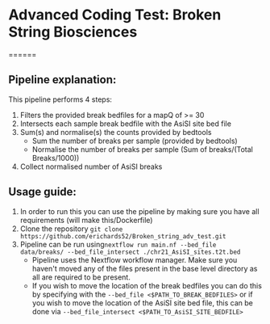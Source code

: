 # Advanced Coding Test: Broken String Biosciences
======
## Pipeline explanation:
This pipeline performs 4 steps:
1. Filters the provided break bedfiles for a mapQ of >= 30
2. Intersects each sample break bedfile with the AsiSI site bed file
3. Sum(s) and normalise(s) the counts provided by bedtools
   * Sum the number of breaks per sample (provided by bedtools)
   * Normalise the number of breaks per sample (Sum of breaks/(Total Breaks/1000))
4. Collect normalised number of AsiSI breaks

## Usage guide: 
1. In order to run this you can use the pipeline by making sure you have all requirements (will make this/Dockerfile)
1. Clone the repository ```git clone https://github.com/erichards52/Broken_string_adv_test.git```
2. Pipeline can be run using```nextflow run main.nf --bed_file data/breaks/ --bed_file_intersect ./chr21_AsiSI_sites.t2t.bed```
   * Pipeline uses the Nextflow workflow manager. Make sure you haven't moved any of the files present in the base level directory as all are required to be present. 
   * If you wish to move the location of the break bedfiles you can do this by specifying with the ```--bed_file <$PATH_TO_BREAK_BEDFILES>``` or if you wish to move the location of the AsiSI site bed file, this can be done via ```--bed_file_intersect <$PATH_TO_AsiSI_SITE_BEDFILE>```
